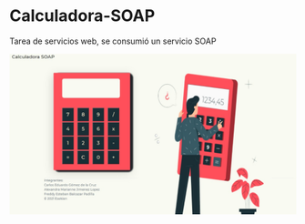 # Calculadora-SOAP
Tarea de servicios web, se consumió un servicio SOAP

![Image text](https://github.com/Esekien/Calculadora-SOAP/blob/main/imgcalcu.jpg)
